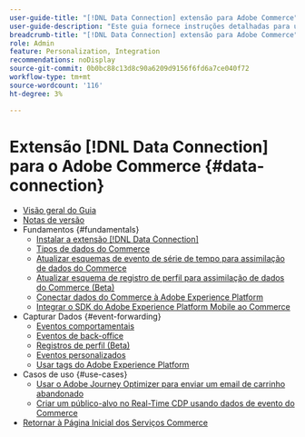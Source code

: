 ```yaml
---
user-guide-title: "[!DNL Data Connection] extensão para Adobe Commerce"
user-guide-description: "Este guia fornece instruções detalhadas para usar a extensão  [!DNL Data Connection] para o Adobe Commerce."
breadcrumb-title: "[!DNL Data Connection] extensão para Adobe Commerce"
role: Admin
feature: Personalization, Integration
recommendations: noDisplay
source-git-commit: 0b0bc88c13d8c90a6209d9156f6fd6a7ce040f72
workflow-type: tm+mt
source-wordcount: '116'
ht-degree: 3%

---
```


# Extensão [!DNL Data Connection] para o Adobe Commerce {#data-connection}

- [Visão geral do Guia](overview.md)
- [Notas de versão](release-notes.md)
- Fundamentos {#fundamentals}
   - [Instalar a extensão  [!DNL Data Connection] ](install.md)
   - [Tipos de dados do Commerce](data-ingestion.md)
   - [Atualizar esquemas de evento de série de tempo para assimilação de dados do Commerce](update-xdm.md)
   - [Atualizar esquema de registro de perfil para assimilação de dados do Commerce (Beta)](profile-data.md)
   - [Conectar dados do Commerce à Adobe Experience Platform](connect-data.md)
   - [Integrar o SDK do Adobe Experience Platform Mobile ao Commerce](mobile-sdk-epc.md)
- Capturar Dados {#event-forwarding}
   - [Eventos comportamentais](events.md)
   - [Eventos de back-office](events-backoffice.md)
   - [Registros de perfil (Beta)](events-profilerecord.md)
   - [Eventos personalizados](custom-events.md)
   - [Usar tags do Adobe Experience Platform](using-tags.md)
- Casos de uso {#use-cases}
   - [Usar o Adobe Journey Optimizer para enviar um email de carrinho abandonado](using-ajo.md)
   - [Criar um público-alvo no Real-Time CDP usando dados de evento do Commerce](create-audience.md)
- [Retornar à Página Inicial dos Serviços Commerce](https://experienceleague.adobe.com/docs/commerce-merchant-services/user-guides/home.html)

